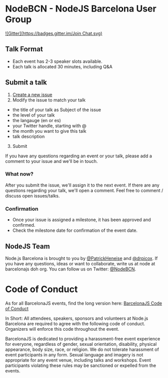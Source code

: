 # NodeBCN - NodeJS Barcelona User Group
[![Gitter](https://badges.gitter.im/Join Chat.svg)](https://gitter.im/barcelona-js/node?utm_source=badge&utm_medium=badge&utm_campaign=pr-badge&utm_content=badge)

## Talk Format

- Each event has 2-3 speaker slots available.  
- Each talk is allocated 30 minutes, including Q&A

## Submit a talk

1. [Create a new issue](https://github.com/barcelona-js/node/issues/new?title=Your%20Awesome%20Talk&body=---%0Alevel:%20beginner%20|%20advanced%20|%20expert%0Alanguage:%20en%20|%20es%0Atwitter:%20YourTwitterHandle%0Amonth:%20February%0A%0A---%0A%0AYour%20awesome%20talk%20description.)
2. Modify the issue to match your talk
  - the title of your talk as Subject of the issue
  - the level of your talk
  - the langauge (en or es)
  - your Twitter handle, starting with @
  - the month you want to give this talk
  - talk description
3. Submit

If you have any questions regarding an event or your talk, please add a comment to your issue and we'll be in touch.

### What now?

After you submit the issue, we'll assign it to the next event.
If there are any questions regarding your talk, we'll open a comment.
Feel free to comment / discuss open issues/talks.

### Confirmation
- Once your issue is assigned a milestone, it has been approved and confirmed.  
- Check the milestone date for confirmation of the event date.


## NodeJS Team
Node.js Barcelona is brought to you by [@PatrickHeneise](https://twitter.com/PatrickHeneise) and [@drpicox](https://twitter.com/drpicox). If you have any questions, ideas or want to collaborate, write us at node at barcelonajs doh org. You can follow us on Twitter: [@NodeBCN](https://twitter.com/nodebcn).


# Code of Conduct
As for all BarcelonaJS events, find the long version here: [BarcelonaJS Code of Conduct](http://barcelonajs.org/code)

In Short:
All attendees, speakers, sponsors and volunteers at Node.js Barcelona are required to agree with the following code of conduct. Organizers will enforce this code throughout the event.

BarcelonaJS is dedicated to providing a harassment-free event experience for everyone, regardless of gender, sexual orientation, disability, physical appearance, body size, race, or religion. We do not tolerate harassment of event participants in any form. Sexual language and imagery is not appropriate for any event venue, including talks and workshops. Event participants violating these rules may be sanctioned or expelled from the events.

